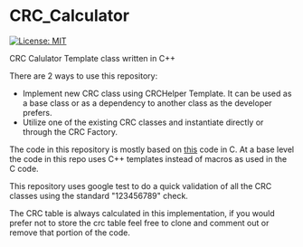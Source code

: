 # CRC_Calculator
[![License: MIT](https://img.shields.io/badge/License-MIT-yellow.svg)](https://opensource.org/licenses/MIT)

CRC Calulator Template class written in C++

There are 2 ways to use this repository:
- Implement new CRC class using CRCHelper Template. It can be used as a base class or as a dependency to another class as the developer prefers.
- Utilize one of the existing CRC classes and instantiate directly or through the CRC Factory.

The code in this repository is mostly based on [this](https://sourceforge.net/projects/crccalculator/) code in C. At a base level the code in this repo uses C++ templates instead of macros as used in the C code.

This repository uses google test to do a quick validation of all the CRC classes using the standard "123456789" check.

The CRC table is always calculated in this implementation, if you would prefer not to store the crc table feel free to clone and comment out or remove that portion of the code. 
